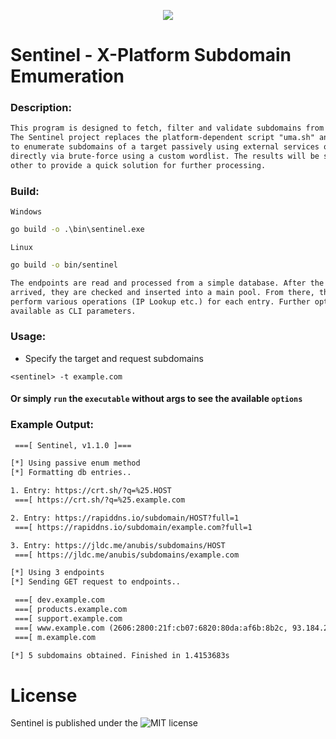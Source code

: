 <p align="center">
  <img src="https://github.com/fhAnso/Sentinel/blob/main/assets/logo.png" />
</p>

# Sentinel - X-Platform Subdomain Emumeration
### Description:
```txt
This program is designed to fetch, filter and validate subdomains from a specific host.
The Sentinel project replaces the platform-dependent script "uma.sh" and makes it possible
to enumerate subdomains of a target passively using external services or
directly via brute-force using a custom wordlist. The results will be saved among each 
other to provide a quick solution for further processing.
```

### Build:
`Windows`
```cmd
go build -o .\bin\sentinel.exe 
```
`Linux`
```bash
go build -o bin/sentinel 
```

```txt
The endpoints are read and processed from a simple database. After the results have 
arrived, they are checked and inserted into a main pool. From there, the program will 
perform various operations (IP Lookup etc.) for each entry. Further options are 
available as CLI parameters.
```

### Usage:
- Specify the target and request subdomains
```
<sentinel> -t example.com
```
#### Or simply `run` the <sentinel> `executable` without args to see the available `options`

### Example Output:
```txt
 ===[ Sentinel, v1.1.0 ]===

[*] Using passive enum method
[*] Formatting db entries..

1. Entry: https://crt.sh/?q=%25.HOST
 ===[ https://crt.sh/?q=%25.example.com

2. Entry: https://rapiddns.io/subdomain/HOST?full=1
 ===[ https://rapiddns.io/subdomain/example.com?full=1

3. Entry: https://jldc.me/anubis/subdomains/HOST
 ===[ https://jldc.me/anubis/subdomains/example.com

[*] Using 3 endpoints
[*] Sending GET request to endpoints..

 ===[ dev.example.com
 ===[ products.example.com
 ===[ support.example.com
 ===[ www.example.com (2606:2800:21f:cb07:6820:80da:af6b:8b2c, 93.184.215.14)
 ===[ m.example.com

[*] 5 subdomains obtained. Finished in 1.4153683s
```

# License
Sentinel is published under the ![MIT](https://github.com/fhAnso/Sentinel/blob/main/LICENSE) license